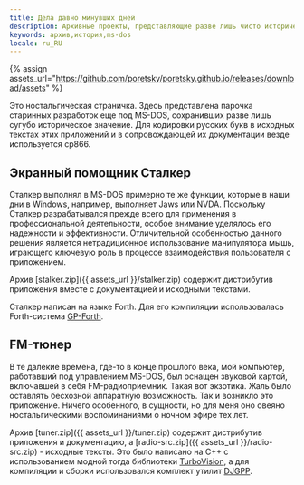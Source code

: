 ```yaml
---
title: Дела давно минувших дней
description: Архивные проекты, представляющие разве лишь чисто исторический интерес.
keywords: архив,история,ms-dos
locale: ru_RU
---
```


{% assign assets_url="https://github.com/poretsky/poretsky.github.io/releases/download/assets" %}

Это ностальгическая страничка. Здесь представлена парочка старинных
разработок еще под MS-DOS, сохранивших разве лишь сугубо историческое
значение. Для кодировки русских букв в исходных текстах этих
приложений и в сопровождающей их документации везде используется
cp866.


## Экранный помощник Сталкер

Сталкер выполнял в MS-DOS примерно те же функции, которые в наши дни в
Windows, например, выполняет Jaws или NVDA. Поскольку Сталкер
разрабатывался прежде всего для применения в профессиональной
деятельности, особое внимание уделялось его надежности и
эффективности. Отличительной особенностью данного решения является
нетрадиционное использование манипулятора мышь, играющего ключевую
роль в процессе взаимодействия пользователя с приложением.

Архив [stalker.zip]({{ assets_url }}/stalker.zip) содержит
дистрибутив приложения вместе с документацией и исходными текстами.

Сталкер написан на языке Forth. Для его компиляции использовалась
Forth-система
[GP-Forth](http://www.forth.org.ru/~cactus/gpforth.htm).


## FM-тюнер

В те далекие времена, где-то в конце прошлого века, мой компьютер,
работавший под управлением MS-DOS, был оснащен звуковой картой,
включавшей в себя FM-радиоприемник. Такая вот экзотика. Жаль было
оставлять бесхозной аппаратную возможность. Так и возникло это
приложение. Ничего особенного, в сущности, но для меня оно овеяно
ностальгическими воспоминаниями о ночном эфире тех лет.

Архив [tuner.zip]({{ assets_url }}/tuner.zip) содержит дистрибутив
приложения и документацию, а
[radio-src.zip]({{ assets_url }}/radio-src.zip) - исходные тексты. Это
было написано на C++ с использованием модной тогда библиотеки
[TurboVision](http://old-dos.ru/index.php?page=files&mode=files&do=show&id=2094), а
для компиляции и сборки использовался комплект утилит
[DJGPP](https://www.delorie.com/djgpp/).
